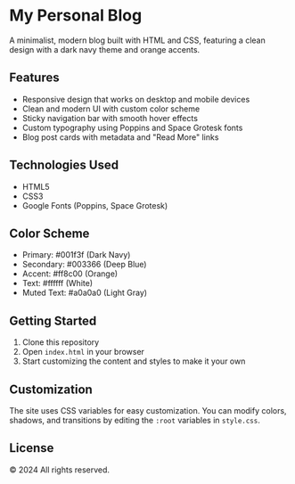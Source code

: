 # My Personal Blog

A minimalist, modern blog built with HTML and CSS, featuring a clean design with a dark navy theme and orange accents.

## Features

- Responsive design that works on desktop and mobile devices
- Clean and modern UI with custom color scheme
- Sticky navigation bar with smooth hover effects
- Custom typography using Poppins and Space Grotesk fonts
- Blog post cards with metadata and "Read More" links

## Technologies Used

- HTML5
- CSS3
- Google Fonts (Poppins, Space Grotesk)

## Color Scheme

- Primary: #001f3f (Dark Navy)
- Secondary: #003366 (Deep Blue)
- Accent: #ff8c00 (Orange)
- Text: #ffffff (White)
- Muted Text: #a0a0a0 (Light Gray)

## Getting Started

1. Clone this repository
2. Open `index.html` in your browser
3. Start customizing the content and styles to make it your own

## Customization

The site uses CSS variables for easy customization. You can modify colors, shadows, and transitions by editing the `:root` variables in `style.css`.

## License

© 2024 All rights reserved.
